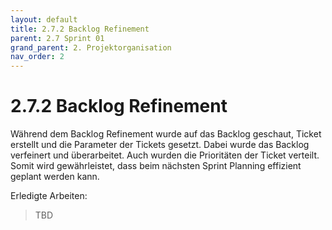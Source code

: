 ```yaml
---
layout: default
title: 2.7.2 Backlog Refinement
parent: 2.7 Sprint 01
grand_parent: 2. Projektorganisation
nav_order: 2
---
```


# 2.7.2 Backlog Refinement

Während dem Backlog Refinement wurde auf das Backlog geschaut, Ticket erstellt und die Parameter der Tickets gesetzt. Dabei wurde das Backlog verfeinert und überarbeitet. Auch wurden die Prioritäten der Ticket verteilt. Somit wird gewährleistet, dass beim nächsten Sprint Planning effizient geplant werden kann.

Erledigte Arbeiten:

> TBD
